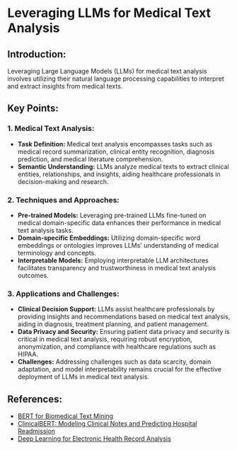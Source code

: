 # Leveraging LLMs for Medical Text Analysis

## Introduction:
Leveraging Large Language Models (LLMs) for medical text analysis involves utilizing their natural language processing capabilities to interpret and extract insights from medical texts. 
## Key Points:

### 1. Medical Text Analysis:
- **Task Definition:** Medical text analysis encompasses tasks such as medical record summarization, clinical entity recognition, diagnosis prediction, and medical literature comprehension.
- **Semantic Understanding:** LLMs analyze medical texts to extract clinical entities, relationships, and insights, aiding healthcare professionals in decision-making and research.

### 2. Techniques and Approaches:
- **Pre-trained Models:** Leveraging pre-trained LLMs fine-tuned on medical domain-specific data enhances their performance in medical text analysis tasks.
- **Domain-specific Embeddings:** Utilizing domain-specific word embeddings or ontologies improves LLMs' understanding of medical terminology and concepts.
- **Interpretable Models:** Employing interpretable LLM architectures facilitates transparency and trustworthiness in medical text analysis outcomes.

### 3. Applications and Challenges:
- **Clinical Decision Support:** LLMs assist healthcare professionals by providing insights and recommendations based on medical text analysis, aiding in diagnosis, treatment planning, and patient management.
- **Data Privacy and Security:** Ensuring patient data privacy and security is critical in medical text analysis, requiring robust encryption, anonymization, and compliance with healthcare regulations such as HIPAA.
- **Challenges:** Addressing challenges such as data scarcity, domain adaptation, and model interpretability remains crucial for the effective deployment of LLMs in medical text analysis.

## References:
- [BERT for Biomedical Text Mining](https://arxiv.org/abs/1903.09263)
- [ClinicalBERT: Modeling Clinical Notes and Predicting Hospital Readmission](https://arxiv.org/abs/1904.05342)
- [Deep Learning for Electronic Health Record Analysis](https://arxiv.org/abs/1808.01780)

